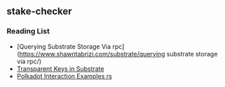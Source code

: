 ## stake-checker


### Reading List
 - [Querying Substrate Storage Via rpc](https://www.shawntabrizi.com/substrate/querying substrate storage via rpc/)
 - [Transparent Keys in Substrate](https://www.shawntabrizi.com/substrate/transparent-keys-in-substrate/)
 - [Polkadot Interaction Examples rs](https://github.com/paritytech/polkadot-interaction-examples-rs)
